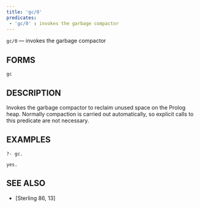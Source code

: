 ```yaml
---
title: 'gc/0'
predicates:
 - 'gc/0' : invokes the garbage compactor
---
```

`gc/0` — invokes the garbage compactor

## FORMS
```
gc
```
## DESCRIPTION

Invokes the garbage compactor to reclaim unused space on the Prolog heap. Normally compaction is carried out automatically, so explicit calls to this predicate are not necessary.

## EXAMPLES

```
?- gc.

yes.
```
## SEE ALSO

- [Sterling 86, 13]
